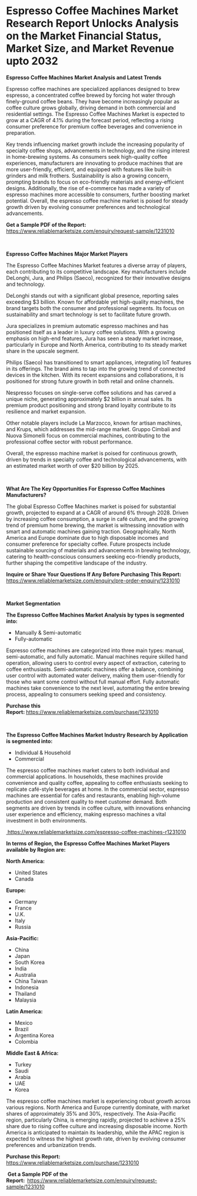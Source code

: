 <p><h1>Espresso Coffee Machines Market Research Report Unlocks Analysis on the Market Financial Status, Market Size, and Market Revenue upto 2032</h1></p><p><strong>Espresso Coffee Machines Market Analysis and Latest Trends</strong></p>
<p><p>Espresso coffee machines are specialized appliances designed to brew espresso, a concentrated coffee brewed by forcing hot water through finely-ground coffee beans. They have become increasingly popular as coffee culture grows globally, driving demand in both commercial and residential settings. The Espresso Coffee Machines Market is expected to grow at a CAGR of 4.1% during the forecast period, reflecting a rising consumer preference for premium coffee beverages and convenience in preparation.</p><p>Key trends influencing market growth include the increasing popularity of specialty coffee shops, advancements in technology, and the rising interest in home-brewing systems. As consumers seek high-quality coffee experiences, manufacturers are innovating to produce machines that are more user-friendly, efficient, and equipped with features like built-in grinders and milk frothers. Sustainability is also a growing concern, prompting brands to focus on eco-friendly materials and energy-efficient designs. Additionally, the rise of e-commerce has made a variety of espresso machines more accessible to consumers, further boosting market potential. Overall, the espresso coffee machine market is poised for steady growth driven by evolving consumer preferences and technological advancements.</p></p>
<p><strong>Get a Sample PDF of the Report:&nbsp;</strong> <a href="https://www.reliablemarketsize.com/enquiry/request-sample/1231010?utm_campaign=2462&utm_medium=2&utm_source=Github&utm_content=ia&utm_term=16042025&utm_id=espresso-coffee-machines">https://www.reliablemarketsize.com/enquiry/request-sample/1231010</a></p>
<p>&nbsp;</p>
<p><strong>Espresso Coffee Machines Major Market Players</strong></p>
<p><p>The Espresso Coffee Machines Market features a diverse array of players, each contributing to its competitive landscape. Key manufacturers include DeLonghi, Jura, and Philips (Saeco), recognized for their innovative designs and technology. </p><p>DeLonghi stands out with a significant global presence, reporting sales exceeding $3 billion. Known for affordable yet high-quality machines, the brand targets both the consumer and professional segments. Its focus on sustainability and smart technology is set to facilitate future growth.</p><p>Jura specializes in premium automatic espresso machines and has positioned itself as a leader in luxury coffee solutions. With a growing emphasis on high-end features, Jura has seen a steady market increase, particularly in Europe and North America, contributing to its steady market share in the upscale segment.</p><p>Philips (Saeco) has transitioned to smart appliances, integrating IoT features in its offerings. The brand aims to tap into the growing trend of connected devices in the kitchen. With its recent expansions and collaborations, it is positioned for strong future growth in both retail and online channels.</p><p>Nespresso focuses on single-serve coffee solutions and has carved a unique niche, generating approximately $2 billion in annual sales. Its premium product positioning and strong brand loyalty contribute to its resilience and market expansion.</p><p>Other notable players include La Marzocco, known for artisan machines, and Krups, which addresses the mid-range market. Gruppo Cimbali and Nuova Simonelli focus on commercial machines, contributing to the professional coffee sector with robust performance.</p><p>Overall, the espresso machine market is poised for continuous growth, driven by trends in specialty coffee and technological advancements, with an estimated market worth of over $20 billion by 2025.</p></p>
<p>&nbsp;</p>
<p><strong>What Are The Key Opportunities For Espresso Coffee Machines Manufacturers?</strong></p>
<p><p>The global Espresso Coffee Machines market is poised for substantial growth, projected to expand at a CAGR of around 6% through 2028. Driven by increasing coffee consumption, a surge in café culture, and the growing trend of premium home brewing, the market is witnessing innovation with smart and automatic machines gaining traction. Geographically, North America and Europe dominate due to high disposable incomes and consumer preference for specialty coffee. Future prospects include sustainable sourcing of materials and advancements in brewing technology, catering to health-conscious consumers seeking eco-friendly products, further shaping the competitive landscape of the industry.</p></p>
<p><strong>Inquire or Share Your Questions If Any Before Purchasing This Report:</strong> <a href="https://www.reliablemarketsize.com/enquiry/pre-order-enquiry/1231010?utm_campaign=2462&utm_medium=2&utm_source=Github&utm_content=ia&utm_term=16042025&utm_id=espresso-coffee-machines">https://www.reliablemarketsize.com/enquiry/pre-order-enquiry/1231010</a></p>
<p>&nbsp;</p>
<p><strong>Market Segmentation</strong></p>
<p><strong>The Espresso Coffee Machines Market Analysis by types is segmented into:</strong></p>
<p><ul><li>Manually & Semi-automatic</li><li>Fully-automatic</li></ul></p>
<p><p>Espresso coffee machines are categorized into three main types: manual, semi-automatic, and fully automatic. Manual machines require skilled hand operation, allowing users to control every aspect of extraction, catering to coffee enthusiasts. Semi-automatic machines offer a balance, combining user control with automated water delivery, making them user-friendly for those who want some control without full manual effort. Fully automatic machines take convenience to the next level, automating the entire brewing process, appealing to consumers seeking speed and consistency.</p></p>
<p><strong>Purchase this Report:&nbsp;</strong><a href="https://www.reliablemarketsize.com/purchase/1231010?utm_campaign=2462&utm_medium=2&utm_source=Github&utm_content=ia&utm_term=16042025&utm_id=espresso-coffee-machines">https://www.reliablemarketsize.com/purchase/1231010</a></p>
<p>&nbsp;</p>
<p><strong>The Espresso Coffee Machines Market Industry Research by Application is segmented into:</strong></p>
<p><ul><li>Individual & Household</li><li>Commercial</li></ul></p>
<p><p>The espresso coffee machines market caters to both individual and commercial applications. In households, these machines provide convenience and quality coffee, appealing to coffee enthusiasts seeking to replicate café-style beverages at home. In the commercial sector, espresso machines are essential for cafés and restaurants, enabling high-volume production and consistent quality to meet customer demand. Both segments are driven by trends in coffee culture, with innovations enhancing user experience and efficiency, making espresso machines a vital investment in both environments.</p></p>
<p><a href="https://www.reliablemarketsize.com/espresso-coffee-machines-r1231010?utm_campaign=2462&utm_medium=2&utm_source=Github&utm_content=ia&utm_term=16042025&utm_id=espresso-coffee-machines">&nbsp;https://www.reliablemarketsize.com/espresso-coffee-machines-r1231010</a></p>
<p><strong>In terms of Region, the Espresso Coffee Machines Market Players available by Region are:</strong></p>
<p>
    <p> <strong> North America: </strong>
        <ul>
            <li>United States</li>
            <li>Canada</li>
        </ul>
        </p> 
    <p> <strong> Europe: </strong>
        <ul>
            <li>Germany</li>
            <li>France</li>
            <li>U.K.</li>
            <li>Italy</li>
            <li>Russia</li>
        </ul>
        </p> 
    <p> <strong> Asia-Pacific: </strong>
        <ul>
            <li>China</li>
            <li>Japan</li>
            <li>South Korea</li>
            <li>India</li>
            <li>Australia</li>
            <li>China Taiwan</li>
            <li>Indonesia</li>
            <li>Thailand</li>
            <li>Malaysia</li>
        </ul>
        </p> 
    <p> <strong> Latin America: </strong>
        <ul>
            <li>Mexico</li>
            <li>Brazil</li>
            <li>Argentina Korea</li>
            <li>Colombia</li>
        </ul>
        </p> 
    <p> <strong> Middle East & Africa: </strong>
        <ul>
            <li>Turkey</li>
            <li>Saudi</li>
            <li>Arabia</li>
            <li>UAE</li>
            <li>Korea</li>
        </ul>
    </p>
    </p>
<p><p>The espresso coffee machines market is experiencing robust growth across various regions. North America and Europe currently dominate, with market shares of approximately 35% and 30%, respectively. The Asia-Pacific region, particularly China, is emerging rapidly, projected to achieve a 25% share due to rising coffee culture and increasing disposable income. North America is anticipated to maintain its leadership, while the APAC region is expected to witness the highest growth rate, driven by evolving consumer preferences and urbanization trends.</p></p>
<p><strong>Purchase this Report: </strong><a href="https://www.reliablemarketsize.com/purchase/1231010?utm_campaign=2462&utm_medium=2&utm_source=Github&utm_content=ia&utm_term=16042025&utm_id=espresso-coffee-machines">https://www.reliablemarketsize.com/purchase/1231010</a></p>
<p>&nbsp;<strong>Get a Sample PDF of the Report:&nbsp;&nbsp;</strong><a href="https://www.reliablemarketsize.com/enquiry/request-sample/1231010?utm_campaign=2462&utm_medium=2&utm_source=Github&utm_content=ia&utm_term=16042025&utm_id=espresso-coffee-machines">https://www.reliablemarketsize.com/enquiry/request-sample/1231010</a></p>
<p><strong></strong></p>
<p><p></p><p></p><p></p></p>